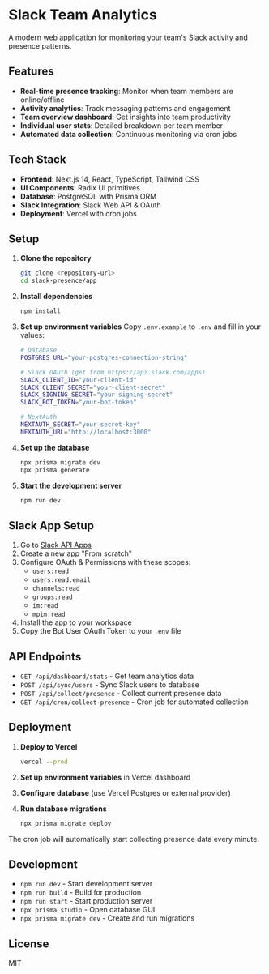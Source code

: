 # Slack Team Analytics

A modern web application for monitoring your team's Slack activity and presence patterns.

## Features

- **Real-time presence tracking**: Monitor when team members are online/offline
- **Activity analytics**: Track messaging patterns and engagement
- **Team overview dashboard**: Get insights into team productivity
- **Individual user stats**: Detailed breakdown per team member
- **Automated data collection**: Continuous monitoring via cron jobs

## Tech Stack

- **Frontend**: Next.js 14, React, TypeScript, Tailwind CSS
- **UI Components**: Radix UI primitives
- **Database**: PostgreSQL with Prisma ORM
- **Slack Integration**: Slack Web API & OAuth
- **Deployment**: Vercel with cron jobs

## Setup

1. **Clone the repository**
   ```bash
   git clone <repository-url>
   cd slack-presence/app
   ```

2. **Install dependencies**
   ```bash
   npm install
   ```

3. **Set up environment variables**
   Copy `.env.example` to `.env` and fill in your values:
   ```bash
   # Database
   POSTGRES_URL="your-postgres-connection-string"
   
   # Slack OAuth (get from https://api.slack.com/apps)
   SLACK_CLIENT_ID="your-client-id"
   SLACK_CLIENT_SECRET="your-client-secret"
   SLACK_SIGNING_SECRET="your-signing-secret"
   SLACK_BOT_TOKEN="your-bot-token"
   
   # NextAuth
   NEXTAUTH_SECRET="your-secret-key"
   NEXTAUTH_URL="http://localhost:3000"
   ```

4. **Set up the database**
   ```bash
   npx prisma migrate dev
   npx prisma generate
   ```

5. **Start the development server**
   ```bash
   npm run dev
   ```

## Slack App Setup

1. Go to [Slack API Apps](https://api.slack.com/apps)
2. Create a new app "From scratch"
3. Configure OAuth & Permissions with these scopes:
   - `users:read`
   - `users:read.email`
   - `channels:read`
   - `groups:read`
   - `im:read`
   - `mpim:read`
4. Install the app to your workspace
5. Copy the Bot User OAuth Token to your `.env` file

## API Endpoints

- `GET /api/dashboard/stats` - Get team analytics data
- `POST /api/sync/users` - Sync Slack users to database
- `POST /api/collect/presence` - Collect current presence data
- `GET /api/cron/collect-presence` - Cron job for automated collection

## Deployment

1. **Deploy to Vercel**
   ```bash
   vercel --prod
   ```

2. **Set up environment variables** in Vercel dashboard

3. **Configure database** (use Vercel Postgres or external provider)

4. **Run database migrations**
   ```bash
   npx prisma migrate deploy
   ```

The cron job will automatically start collecting presence data every minute.

## Development

- `npm run dev` - Start development server
- `npm run build` - Build for production
- `npm run start` - Start production server
- `npx prisma studio` - Open database GUI
- `npx prisma migrate dev` - Create and run migrations

## License

MIT